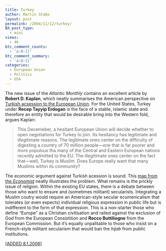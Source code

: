 ```yaml
---
title: Turkey
author: Martin Stabe
layout: post
permalink: /2004/11/12/turkey/
BX_post_type:
  - mini
views:
  - 46
btc_comment_counts:
  - 'a:0:{}'
btc_comment_summary:
  - 'a:0:{}'
categories:
  - European Union
  - Politics
  - USA
---
```

The new issue of the *Atlantic Monthly* contains an excellent article by **Robert D. Kaplan**, which neatly summarises the American perspective on [Turkish acsession to the European Union][1]. For the United States, Turkey under **Recep Tayyip Erdogan** is the face of a stable, Islamic state and therefore an entity that would be desirable bring into the Western fold, argues Kaplan:

> This Decemeber, a hesitant European Union will decide whether to open negotiations for Turkey to join. Its hesitancy has legitimate and illegitimate reasons. The legitimate ones center on the difficulty of digesting a country of 70 million people&mdash;one that is far poorer and more populous tha many of the Central and Eastern European nations recently admitted to the EU. The illegitimate ones center on the fact that&mdash;well, Turkey is Muslim. Does Europe really want that many Muslims within its community?

The economic argument against Turkish acession is sound. This [map from the *Economist*][2] neatly illustrates the problem. What remains is the prickly issue of religion. Within the existing EU states, there is a debate between those who want to ensure and (sometimes militant) secularists. Integrating a Muslim coutry would require an American-style secular ecumenicalism that tolerates (or even expects) individual religious expression in public life but is indifferent to the form of that expression. This is a non-starter those who define &ldquo;Europe&rdquo; as a Christian civilisation and railed against the exclusion of God from the European Consistition and **Rocco Buttiliogne** from the European Commission. But it&rsquo;s equally unpalitable to those who insist on a French-style militant secularism that would ban the *hijab* from public institutions.

[[ADDED 8.1.2006][3]]

 [1]: http://www.theatlantic.com/doc/prem/200412/kaplan
 [2]: http://www.economist.com/displaystory.cfm?story_id=S%27%29%28%28%25QA%27%26%20%40%213%0A&sponsorTranMode=UK
 [3]: http://martinstabe.com/blog/?p=1348